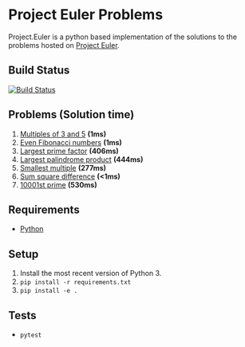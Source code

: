 # Project Euler Problems
Project.Euler is a python based implementation of the solutions to the problems hosted on [Project Euler](https://projecteuler.net).

## Build Status
[![Build Status](https://travis-ci.org/virtualmadden/Project.Euler.svg?branch=master)](https://travis-ci.org/virtualmadden/Project.Euler)

## Problems (Solution time)
1. [Multiples of 3 and 5](https://projecteuler.net/problem=1) **(1ms)**
1. [Even Fibonacci numbers](https://projecteuler.net/problem=2) **(1ms)**
1. [Largest prime factor](https://projecteuler.net/problem=3) **(406ms)**
1. [Largest palindrome product](https://projecteuler.net/problem=4) **(444ms)**
1. [Smallest multiple](https://projecteuler.net/problem=5) **(277ms)**
1. [Sum square difference](https://projecteuler.net/problem=6) **(<1ms)**
1. [10001st prime](https://projecteuler.net/problem=7) **(530ms)**

## Requirements
- [Python](https://www.python.org/)

## Setup
1. Install the most recent version of Python 3.
1. `pip install -r requirements.txt`
1. `pip install -e .`

## Tests
- `pytest`
